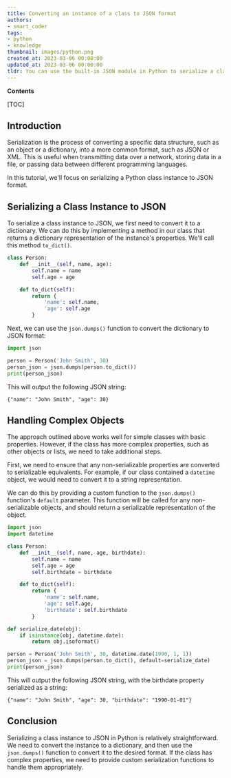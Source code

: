 ```yaml
---
title: Converting an instance of a class to JSON format
authors:
- smart_coder
tags:
- python
- knowledge
thumbnail: images/python.png
created_at: 2023-03-06 00:00:00
updated_at: 2023-03-06 00:00:00
tldr: You can use the built-in JSON module in Python to serialize a class instance to JSON by defining a custom JSON encoder for the class.
---
```


**Contents**

[TOC]

## Introduction

Serialization is the process of converting a specific data structure, such as an object or a dictionary, into a more common format, such as JSON or XML. This is useful when transmitting data over a network, storing data in a file, or passing data between different programming languages.

In this tutorial, we'll focus on serializing a Python class instance to JSON format.


## Serializing a Class Instance to JSON

To serialize a class instance to JSON, we first need to convert it to a dictionary. We can do this by implementing a method in our class that returns a dictionary representation of the instance's properties. We'll call this method `to_dict()`.

```python
class Person:
    def __init__(self, name, age):
        self.name = name
        self.age = age

    def to_dict(self):
        return {
            'name': self.name,
            'age': self.age
        }
```

Next, we can use the `json.dumps()` function to convert the dictionary to JSON format:

```python
import json

person = Person('John Smith', 30)
person_json = json.dumps(person.to_dict())
print(person_json)
```

This will output the following JSON string:

```
{"name": "John Smith", "age": 30}
```


## Handling Complex Objects

The approach outlined above works well for simple classes with basic properties. However, if the class has more complex properties, such as other objects or lists, we need to take additional steps.

First, we need to ensure that any non-serializable properties are converted to serializable equivalents. For example, if our class contained a `datetime` object, we would need to convert it to a string representation.

We can do this by providing a custom function to the `json.dumps()` function's `default` parameter. This function will be called for any non-serializable objects, and should return a serializable representation of the object.

```python
import json
import datetime

class Person:
    def __init__(self, name, age, birthdate):
        self.name = name
        self.age = age
        self.birthdate = birthdate

    def to_dict(self):
        return {
            'name': self.name,
            'age': self.age,
            'birthdate': self.birthdate
        }

def serialize_date(obj):
    if isinstance(obj, datetime.date):
        return obj.isoformat()

person = Person('John Smith', 30, datetime.date(1990, 1, 1))
person_json = json.dumps(person.to_dict(), default=serialize_date)
print(person_json)
```

This will output the following JSON string, with the birthdate property serialized as a string:

```
{"name": "John Smith", "age": 30, "birthdate": "1990-01-01"}
```


## Conclusion

Serializing a class instance to JSON in Python is relatively straightforward. We need to convert the instance to a dictionary, and then use the `json.dumps()` function to convert it to the desired format. If the class has complex properties, we need to provide custom serialization functions to handle them appropriately.
